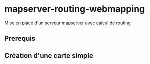 # mapserver-routing-webmapping
Mise en place d'un serveur mapserver avec calcul de routing 

## Prerequis




## Création d'une carte simple

